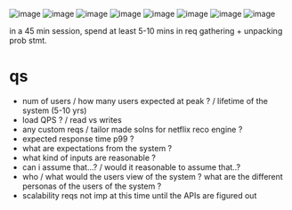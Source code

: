![image](https://user-images.githubusercontent.com/466385/211181372-08fd7126-b39d-4364-aac1-20d4dc4d3a03.png)
![image](https://user-images.githubusercontent.com/466385/211181577-85c13db3-53ca-4185-a49b-50b39e49f393.png)
![image](https://user-images.githubusercontent.com/466385/211181675-9525c734-8af7-4c3d-a0dc-093ac4049844.png)
![image](https://user-images.githubusercontent.com/466385/211181809-7e8a34af-de27-400b-8fb3-01cf2ea2ce74.png)
![image](https://user-images.githubusercontent.com/466385/211181877-73f1a3fd-f88e-4368-b6da-5e97850a689a.png)
![image](https://user-images.githubusercontent.com/466385/211181984-d32b40e5-76ff-45c3-9a9f-d7198991c55a.png)
![image](https://user-images.githubusercontent.com/466385/211181990-96a3c12c-e86a-424f-8011-285111a10451.png)
![image](https://user-images.githubusercontent.com/466385/211182031-37e6bc99-6eb0-4b4d-8b0b-6b9127caf8e5.png)


in a 45 min session, spend at least 5-10 mins in req gathering + unpacking prob stmt.

# qs
- num of users / how many users expected at peak ? / lifetime of the system (5-10 yrs)
- load QPS ? / read vs writes
- any custom reqs / tailor made solns for netflix reco engine ?
- expected response time p99 ?
- what are expectations from the system ?
- what kind of inputs are reasonable ?
- can i assume that...? / would it reasonable to assume that..?
- who / what would the users view of the system ? what are the different personas of the users of the system ?
- scalability reqs not imp at this time until the APIs are figured out 
